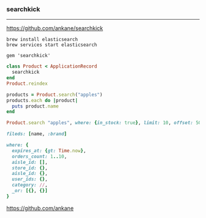 ### searchkick
---

https://github.com/ankane/searchkick


```
brew install elasticsearch
brew services start elasticsearch

gem 'searchkick'

```

```ruby
class Product < ApplicationRecord
  searchkick
end
Product.reindex

products = Product.search("apples")
products.each do |product|
  puts product.name
end

Product.search "apples", where: {in_stock: true}, limit: 10, offset: 50

fileds: [name, :brand]

where: {
  expires_at: {gt: Time.now},
  orders_count: 1..10,
  aisle_id: [],
  store_id: {},
  aisle_id: {},
  user_ids: {},
  category: //,
  _or: [{}, {}]
}


```


https://github.com/ankane


```
```

```ruby
```

```
```


